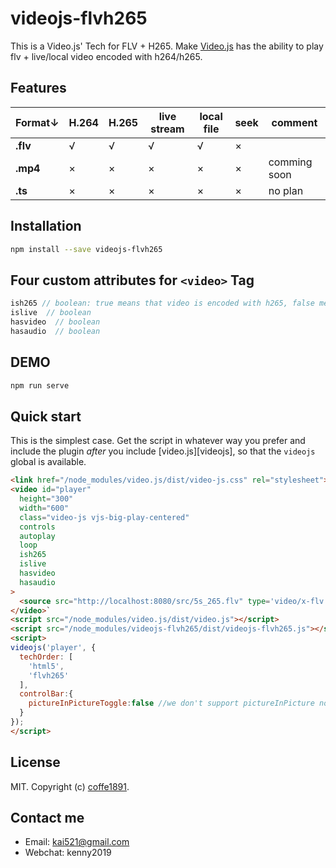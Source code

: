 # videojs-flvh265

This is a Video.js&#39; Tech for FLV + H265.
Make [Video.js](http://videojs.com/) has the ability to play flv + live/local video encoded with h264/h265.

## Features
Format↓  | H.264 | H.265 | live stream | local file | seek | comment
---------|-------|-------|-------------|------------|------|-------------
**.flv** | √     | √     | √           | √          | ×    |
**.mp4** | ×     | ×     | ×           | ×          | ×    | comming soon
**.ts**  | ×     | ×     | ×           | ×          | ×    | no plan

## Installation

```sh
npm install --save videojs-flvh265
```

## Four custom attributes for `<video>` Tag
```JavaScript
ish265 // boolean: true means that video is encoded with h265, false means h264.
islive  // boolean
hasvideo  // boolean
hasaudio  // boolean
```

## DEMO

```sh
npm run serve
```

## Quick start

This is the simplest case. Get the script in whatever way you prefer and include the plugin _after_ you include [video.js][videojs], so that the `videojs` global is available.

```html
<link href="/node_modules/video.js/dist/video-js.css" rel="stylesheet">
<video id="player" 
  height="300" 
  width="600" 
  class="video-js vjs-big-play-centered"
  controls
  autoplay
  loop
  ish265
  islive
  hasvideo
  hasaudio
>
  <source src="http://localhost:8080/src/5s_265.flv" type='video/x-flv'/>
</video>`
<script src="/node_modules/video.js/dist/video.js"></script>
<script src="/node_modules/videojs-flvh265/dist/videojs-flvh265.js"></script>
<script>
videojs('player', {
  techOrder: [
    'html5',
    'flvh265'
  ],
  controlBar:{
    pictureInPictureToggle:false //we don't support pictureInPicture now
  }
});
</script>
```


## License

MIT. Copyright (c) [coffe1891](https://github.com/coffe1891).

## Contact me

* Email: kai521@gmail.com
* Webchat: kenny2019